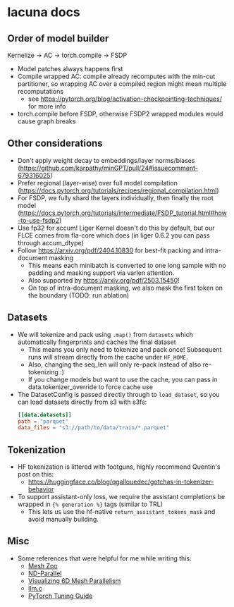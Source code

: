# lacuna docs

## Order of model builder
Kernelize -> AC -> torch.compile -> FSDP
- Model patches always happens first
- Compile wrapped AC: compile already recomputes with the min-cut partitioner, so wrapping AC over a compiled region might mean multiple recomputations
    - see https://pytorch.org/blog/activation-checkpointing-techniques/ for more info
- torch.compile before FSDP, otherwise FSDP2 wrapped modules would cause graph breaks

## Other considerations
- Don't apply weight decay to embeddings/layer norms/biases (https://github.com/karpathy/minGPT/pull/24#issuecomment-679316025)
- Prefer regional (layer-wise) over full model compilation (https://docs.pytorch.org/tutorials/recipes/regional_compilation.html)
- For FSDP, we fully shard the layers individually, then finally the root model (https://docs.pytorch.org/tutorials/intermediate/FSDP_tutorial.html#how-to-use-fsdp2)
- Use fp32 for accum! Liger Kernel doesn't do this by default, but our FLCE comes from fla-core which does (in liger 0.6.2 you can pass through accum_dtype)
- Follow https://arxiv.org/pdf/2404.10830 for best-fit packing and intra-document masking
    - This means each minibatch is converted to one long sample with no padding and masking support via varlen attention.
    - Also supported by https://arxiv.org/pdf/2503.15450!
    - On top of intra-document masking, we also mask the first token on the boundary (TODO: run ablation)

## Datasets
- We will tokenize and pack using `.map()` from `datasets` which automatically fingerprints and caches the final dataset
    - This means you only need to tokenize and pack once! Subsequent runs will stream directly from the cache under `HF_HOME`.
    - Also, changing the seq_len will only re-pack instead of also re-tokenizing :)
    - If you change models but want to use the cache, you can pass in data.tokenizer_override to force cache use
- The DatasetConfig is passed directly through to `load_dataset`, so you can load datasets directly from s3 with s3fs:
    ```toml
    [[data.datasets]]
    path = "parquet"
    data_files = "s3://path/to/data/train/*.parquet"
    ```

## Tokenization
- HF tokenization is littered with footguns, highly recommend Quentin's post on this:
    - https://huggingface.co/blog/qgallouedec/gotchas-in-tokenizer-behavior
- To support assistant-only loss, we require the assistant completions be wrapped in `{% generation %}` tags (similar to TRL)
    - This lets us use the hf-native `return_assistant_tokens_mask` and avoid manually building.

## Misc
- Some references that were helpful for me while writing this:
    - [Mesh Zoo](https://blog.ezyang.com/2025/08/the-parallelism-mesh-zoo/)
    - [ND-Parallel](https://huggingface.co/blog/accelerate-nd-parallel)
    - [Visualizing 6D Mesh Parallelism](https://main-horse.github.io/posts/visualizing-6d/)
    - [llm.c](https://github.com/karpathy/llm.c)
    - [PyTorch Tuning Guide](https://docs.pytorch.org/tutorials/recipes/recipes/tuning_guide.html)